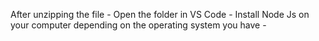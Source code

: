 After unzipping the file
    - Open the folder in VS Code
    - Install Node Js on your computer depending on the operating system you have
    - 